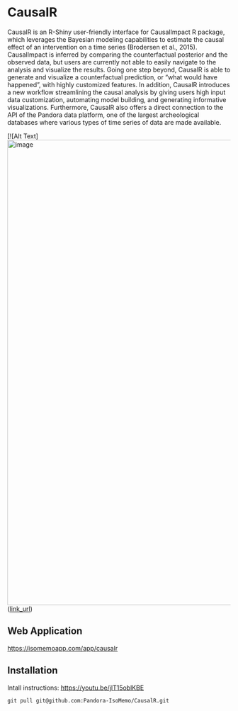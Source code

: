 # CausalR

CausalR is an R-Shiny user-friendly interface for CausalImpact R package, which leverages the Bayesian modeling capabilities to estimate the causal effect of an intervention on a time series (Brodersen et al., 2015).  CausalImpact is inferred by comparing the counterfactual posterior and the observed data, but users are currently not able to easily navigate to the analysis and visualize the results. Going one step beyond, CausalR is able to generate and visualize a counterfactual prediction, or “what would have happened”, with highly customized features. In addition, CausalR introduces a new workflow streamlining the causal analysis by giving users high input data customization, automating model building, and generating informative visualizations. Furthermore, CausalR also offers a direct connection to the API of the Pandora data platform, one of the largest archeological databases where various types of time series of data are made available. 

[![Alt Text]<img width="1050" alt="image" src="https://github.com/user-attachments/assets/b352550e-ac6a-444a-b9b4-9e2e9ebe08c2">([link_url](https://isomemoapp.com/app/causalr))

## Web Application
https://isomemoapp.com/app/causalr

## Installation
Intall instructions: https://youtu.be/jlT15oblKBE

`git pull git@github.com:Pandora-IsoMemo/CausalR.git`

